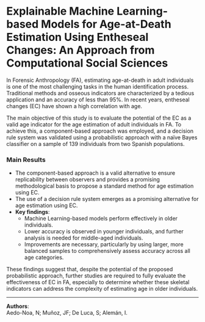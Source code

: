 # **Explainable Machine Learning-based Models for Age-at-Death Estimation Using Entheseal Changes: An Approach from Computational Social Sciences**

In Forensic Anthropology (FA), estimating age-at-death in adult individuals is one of the most challenging tasks in the human identification process. Traditional methods and osseous indicators are characterized by a tedious application and an accuracy of less than 95%. In recent years, entheseal changes (EC) have shown a high correlation with age.

The main objective of this study is to evaluate the potential of the EC as a valid age indicator for the age estimation of adult individuals in FA. To achieve this, a component-based approach was employed, and a decision rule system was validated using a probabilistic approach with a naïve Bayes classifier on a sample of 139 individuals from two Spanish populations.

### Main Results
- The component-based approach is a valid alternative to ensure replicability between observers and provides a promising methodological basis to propose a standard method for age estimation using EC.
- The use of a decision rule system emerges as a promising alternative for age estimation using EC.
- **Key findings**:
  - Machine Learning-based models perform effectively in older individuals.
  - Lower accuracy is observed in younger individuals, and further analysis is needed for middle-aged individuals.
  - Improvements are necessary, particularly by using larger, more balanced samples to comprehensively assess accuracy across all age categories.

These findings suggest that, despite the potential of the proposed probabilistic approach, further studies are required to fully evaluate the effectiveness of EC in FA, especially to determine whether these skeletal indicators can address the complexity of estimating age in older individuals.

---

**Authors**:  
Aedo-Noa, N; Muñoz, JF; De Luca, S; Alemán, I.
